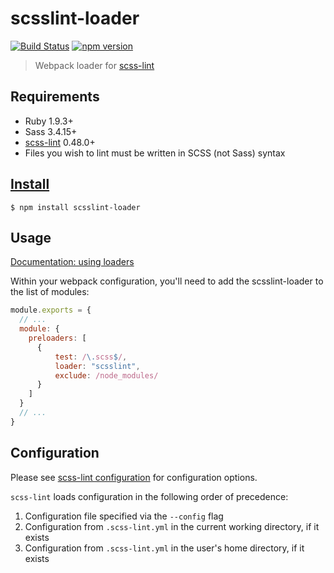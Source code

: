 # scsslint-loader

[![Build Status](https://travis-ci.org/domjtalbot/scsslint-loader.svg?branch=master)](https://travis-ci.org/domjtalbot/scsslint-loader) [![npm version](https://badge.fury.io/js/scsslint-loader.svg)](https://badge.fury.io/js/scsslint-loader)
> Webpack loader for [scss-lint](https://github.com/brigade/scss-lint)

## Requirements

* Ruby 1.9.3+
* Sass 3.4.15+
* [scss-lint](https://github.com/brigade/scss-lint) 0.48.0+
* Files you wish to lint must be written in SCSS (not Sass) syntax

## [Install](https://www.npmjs.com/package/scsslint-loader)

```console
$ npm install scsslint-loader
```

## Usage
[Documentation: using loaders](http://webpack.github.io/docs/using-loaders.html)

Within your webpack configuration, you'll need to add the scsslint-loader to the list of modules:

```javascript
module.exports = {
  // ...
  module: {
    preloaders: [
      {
          test: /\.scss$/,
          loader: "scsslint",
          exclude: /node_modules/
      }
    ]
  }
  // ...
}
```

## Configuration
Please see [scss-lint configuration](https://github.com/brigade/scss-lint/blob/master/README.md#configuration) for configuration options.

`scss-lint` loads configuration in the following order of precedence:

1. Configuration file specified via the `--config` flag
2. Configuration from `.scss-lint.yml` in the current working directory,
   if it exists
3. Configuration from `.scss-lint.yml` in the user's home directory,
   if it exists
